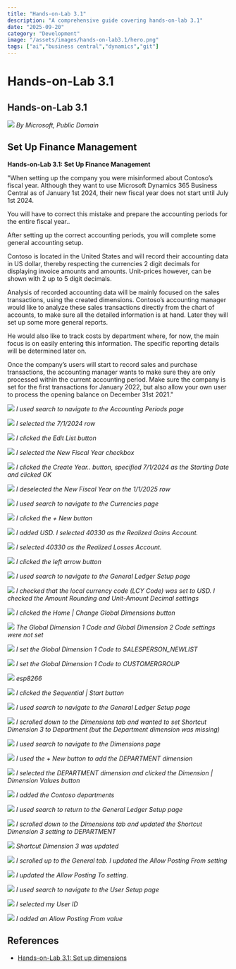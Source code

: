 ```yaml
---
title: "Hands-on-Lab 3.1"
description: "A comprehensive guide covering hands-on-lab 3.1"
date: "2025-09-20"
category: "Development"
image: "/assets/images/hands-on-lab3.1/hero.png"
tags: ["ai","business central","dynamics","git"]
---
```


# Hands-on-Lab 3.1

## Hands-on-Lab 3.1

![](/assets/images/hands-on-lab3.1/dynamics365-color.svg)
*By Microsoft, Public Domain*


## Set Up Finance Management

**Hands-on-Lab 3.1: Set Up Finance Management**

"When setting up the company you were misinformed about Contoso’s fiscal year. Although they want to use Microsoft Dynamics 365 Business Central as of January 1st 2024, their new fiscal year does not start until July 1st 2024.

You will have to correct this mistake and prepare the accounting periods for the entire fiscal year..

After setting up the correct accounting periods, you will complete some general accounting setup.

Contoso is located in the United States and will record their accounting data in US dollar, thereby respecting the currencies 2 digit decimals for displaying invoice amounts and amounts. Unit-prices however, can be shown with 2 up to 5 digit decimals.

Analysis of recorded accounting data will be mainly focused on the sales transactions, using the created dimensions. Contoso’s accounting manager would like to analyze these sales transactions directly from the chart of accounts, to make sure all the detailed information is at hand. Later they will set up some more general reports. 

He would also like to track costs by department where, for now, the main focus is on easily entering this information. The specific reporting details will be determined later on.

Once the company’s users will start to record sales and purchase transactions, the accounting manager wants to make sure they are only processed within the current accounting period. Make sure the company is set for the first transactions for January 2022, but also allow your own user to process the opening balance on December 31st 2021."

![](/assets/images/hands-on-lab3.1/screen-shot-2023-12-04-at-10.57.19-am-1836x535.png)
*I used search to navigate to the Accounting Periods page*

![](/assets/images/hands-on-lab3.1/screen-shot-2023-12-04-at-11.41.59-am-1836x944.png)
*I selected the 7/1/2024 row*

![](/assets/images/hands-on-lab3.1/screen-shot-2023-12-04-at-11.42.42-am-1836x948.png)
*I clicked the Edit List button*

![](/assets/images/hands-on-lab3.1/screen-shot-2023-12-04-at-11.43.18-am-1836x948.png)
*I selected the New Fiscal Year checkbox*

![](/assets/images/hands-on-lab3.1/screen-shot-2023-12-04-at-11.45.09-am-1836x948.png)
*I clicked the Create Year.. button, specified 7/1/2024 as the Starting Date and clicked OK*

![](/assets/images/hands-on-lab3.1/screen-shot-2023-12-04-at-11.46.37-am-1836x840.png)
*I deselected the New Fiscal Year on the 1/1/2025 row*

![](/assets/images/hands-on-lab3.1/screen-shot-2023-12-04-at-11.48.05-am-1836x843.png)
*I used search to navigate to the Currencies page*

![](/assets/images/hands-on-lab3.1/screen-shot-2023-12-04-at-11.48.31-am-1836x841.png)
*I clicked the + New button*

![](/assets/images/hands-on-lab3.1/screen-shot-2023-12-04-at-11.52.43-am-1836x917.png)
*I added USD. I selected 40330 as the Realized Gains Account.*

![](/assets/images/hands-on-lab3.1/screen-shot-2023-12-04-at-11.53.09-am-1836x922.png)
*I selected 40330 as the Realized Losses Account.*

![](/assets/images/hands-on-lab3.1/screen-shot-2023-12-04-at-11.53.20-am-1836x919.png)
*I clicked the left arrow button*

![](/assets/images/hands-on-lab3.1/screen-shot-2023-12-04-at-11.53.57-am-1836x821.png)
*I used search to navigate to the General Ledger Setup page*

![](/assets/images/hands-on-lab3.1/screen-shot-2023-12-04-at-11.55.31-am-1836x917.png)
*I checked that the local currency code (LCY Code) was set to USD. I checked the Amount Rounding and Unit-Amount Decimal settings*

![](/assets/images/hands-on-lab3.1/screen-shot-2023-12-04-at-11.56.49-am-1836x917.png)
*I clicked the Home | Change Global Dimensions button*

![](/assets/images/hands-on-lab3.1/screen-shot-2023-12-04-at-11.57.00-am-1836x918.png)
*The Global Dimension 1 Code and Global Dimension 2 Code settings were not set*

![](/assets/images/hands-on-lab3.1/screen-shot-2023-12-04-at-11.57.18-am-1836x916.png)
*I set the Global Dimension 1 Code to SALESPERSON_NEWLIST*

![](/assets/images/hands-on-lab3.1/screen-shot-2023-12-04-at-11.57.37-am-1836x916.png)
*I set the Global Dimension 1 Code to CUSTOMERGROUP*

![](/assets/images/hands-on-lab3.1/screen-shot-2023-12-04-at-11.58.12-am-1836x366.png)
*esp8266*

![](/assets/images/hands-on-lab3.1/screen-shot-2023-12-04-at-11.58.21-am-1836x913.png)
*I clicked the Sequential | Start button*

![](/assets/images/hands-on-lab3.1/screen-shot-2023-12-04-at-12.14.02-pm-1836x810.png)
*I used search to navigate to the General Ledger Setup page*

![](/assets/images/hands-on-lab3.1/screen-shot-2023-12-04-at-12.15.13-pm-1836x810.png)
*I scrolled down to the Dimensions tab and wanted to set Shortcut Dimension 3 to Department (but the Department dimension was missing)*

![](/assets/images/hands-on-lab3.1/screen-shot-2023-12-04-at-12.22.16-pm-1836x729.png)
*I used search to navigate to the Dimensions page*

![](/assets/images/hands-on-lab3.1/screen-shot-2023-12-04-at-12.23.24-pm-1836x810.png)
*I used the + New button to add the DEPARTMENT dimension*

![](/assets/images/hands-on-lab3.1/screen-shot-2023-12-04-at-12.23.37-pm-1836x806.png)
*I selected the DEPARTMENT dimension and clicked the Dimension | Dimension Values button*

![](/assets/images/hands-on-lab3.1/screen-shot-2023-12-04-at-12.25.18-pm-1836x704.png)
*I added the Contoso departments*

![](/assets/images/hands-on-lab3.1/screen-shot-2023-12-04-at-12.26.11-pm-1836x687.png)
*I used search to return to the General Ledger Setup page*

![](/assets/images/hands-on-lab3.1/screen-shot-2023-12-04-at-12.26.35-pm-1836x806.png)
*I scrolled down to the Dimensions tab and updated the Shortcut Dimension 3 setting to DEPARTMENT*

![](/assets/images/hands-on-lab3.1/screen-shot-2023-12-04-at-12.27.03-pm-1836x809.png)
*Shortcut Dimension 3 was updated*

![](/assets/images/hands-on-lab3.1/screen-shot-2023-12-04-at-12.28.43-pm-1836x810.png)
*I scrolled up to the General tab. I updated the Allow Posting From setting*

![](/assets/images/hands-on-lab3.1/screen-shot-2023-12-04-at-12.29.13-pm-1836x806.png)
*I updated the Allow Posting To setting.*

![](/assets/images/hands-on-lab3.1/screen-shot-2023-12-04-at-12.30.24-pm-1836x809.png)
*I used search to navigate to the User Setup page*

![](/assets/images/hands-on-lab3.1/screen-shot-2023-12-04-at-12.30.40-pm-1836x809.png)
*I selected my User ID*

![](/assets/images/hands-on-lab3.1/screen-shot-2023-12-04-at-12.37.45-pm-1836x812.png)
*I added an Allow Posting From value*
## References

- [Hands-on-Lab 3.1: Set up dimensions](https://microsoftlearning.github.io/MB-800-Business-Central-Functional-Consultant/Instructions/Labs/LAB%5BMB-800%5D_M03_Lab01_Set_up_Finance.html)

